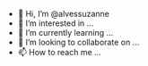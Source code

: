 - 👋 Hi, I’m @alvessuzanne
- 👀 I’m interested in ...
- 🌱 I’m currently learning ...
- 💞️ I’m looking to collaborate on ...
- 📫 How to reach me ...

<!---
alvessuzanne/alvessuzanne is a ✨ special ✨ repository because its `README.md` (this file) appears on your GitHub profile.
You can click the Preview link to take a look at your changes.
--->

